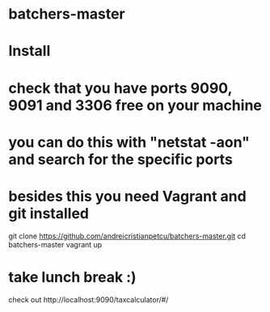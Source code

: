 batchers-master
===============
Install
===============
# check that you have ports 9090, 9091 and 3306 free on your machine
# you can do this with "netstat -aon" and search for the specific ports

# besides this you need Vagrant and git installed

git clone https://github.com/andreicristianpetcu/batchers-master.git
cd batchers-master
vagrant up
# take lunch break :)

check out http://localhost:9090/taxcalculator/#/
